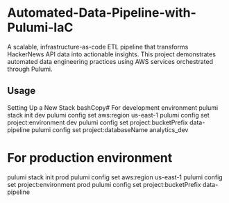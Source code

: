 # Automated-Data-Pipeline-with-Pulumi-IaC
A scalable, infrastructure-as-code ETL pipeline that transforms HackerNews API data into actionable insights. This project demonstrates automated data engineering practices using AWS services orchestrated through Pulumi.

## Usage
Setting Up a New Stack
bashCopy# For development environment
pulumi stack init dev
pulumi config set aws:region us-east-1
pulumi config set project:environment dev
pulumi config set project:bucketPrefix data-pipeline
pulumi config set project:databaseName analytics_dev


# For production environment
pulumi stack init prod
pulumi config set aws:region us-east-1
pulumi config set project:environment prod
pulumi config set project:bucketPrefix data-pipeline

